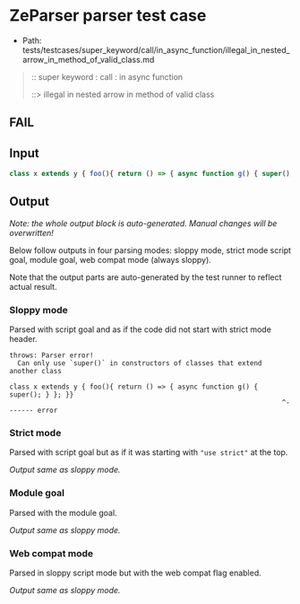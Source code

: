 # ZeParser parser test case

- Path: tests/testcases/super_keyword/call/in_async_function/illegal_in_nested_arrow_in_method_of_valid_class.md

> :: super keyword : call : in async function
>
> ::> illegal in nested arrow in method of valid class
## FAIL

## Input


`````js
class x extends y { foo(){ return () => { async function g() { super(); } }; }}
`````

## Output

_Note: the whole output block is auto-generated. Manual changes will be overwritten!_

Below follow outputs in four parsing modes: sloppy mode, strict mode script goal, module goal, web compat mode (always sloppy).

Note that the output parts are auto-generated by the test runner to reflect actual result.

### Sloppy mode

Parsed with script goal and as if the code did not start with strict mode header.

`````
throws: Parser error!
  Can only use `super()` in constructors of classes that extend another class

class x extends y { foo(){ return () => { async function g() { super(); } }; }}
                                                                    ^------- error
`````

### Strict mode

Parsed with script goal but as if it was starting with `"use strict"` at the top.

_Output same as sloppy mode._

### Module goal

Parsed with the module goal.

_Output same as sloppy mode._

### Web compat mode

Parsed in sloppy script mode but with the web compat flag enabled.

_Output same as sloppy mode._
